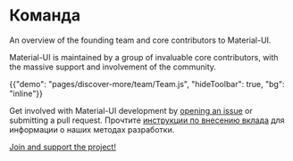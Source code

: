 # Команда

<p class="description">An overview of the founding team and core contributors to Material-UI.</p>

Material-UI is maintained by a group of invaluable core contributors, with the massive support and involvement of the community.

{{"demo": "pages/discover-more/team/Team.js", "hideToolbar": true, "bg": "inline"}}

Get involved with Material-UI development by [opening an issue](https://github.com/mui-org/material-ui/issues/new) or submitting a pull request. Прочтите [инструкции по внесению вклада](https://github.com/mui-org/material-ui/blob/HEAD/CONTRIBUTING.md) для информации о наших методах разработки.

[Join and support the project!](/getting-started/faq/#material-ui-is-awesome-how-can-i-support-the-project)
